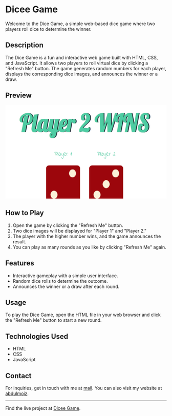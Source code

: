 # Dicee Game

Welcome to the Dice Game, a simple web-based dice game where two players roll dice to determine the winner.

## Description

The Dice Game is a fun and interactive web game built with HTML, CSS, and JavaScript. It allows two players to roll virtual dice by clicking a "Refresh Me" button. The game generates random numbers for each player, displays the corresponding dice images, and announces the winner or a draw.

## Preview

![Dicee Game Preview](/images/preview.png)

## How to Play

1. Open the game by clicking the "Refresh Me" button.
2. Two dice images will be displayed for "Player 1" and "Player 2."
3. The player with the higher number wins, and the game announces the result.
4. You can play as many rounds as you like by clicking "Refresh Me" again.

## Features

- Interactive gameplay with a simple user interface.
- Random dice rolls to determine the outcome.
- Announces the winner or a draw after each round.

## Usage

To play the Dice Game, open the HTML file in your web browser and click the "Refresh Me" button to start a new round.

## Technologies Used

- HTML
- CSS
- JavaScript

## Contact

For inquiries, get in touch with me at [mail](mailto:hello@abdulmoiz.net). You can also visit my website at [abdulmoiz](https://www.abdulmoiz.net).


---

Find the live project at [Dicee Game](https://your-website-url.com/dicee).

